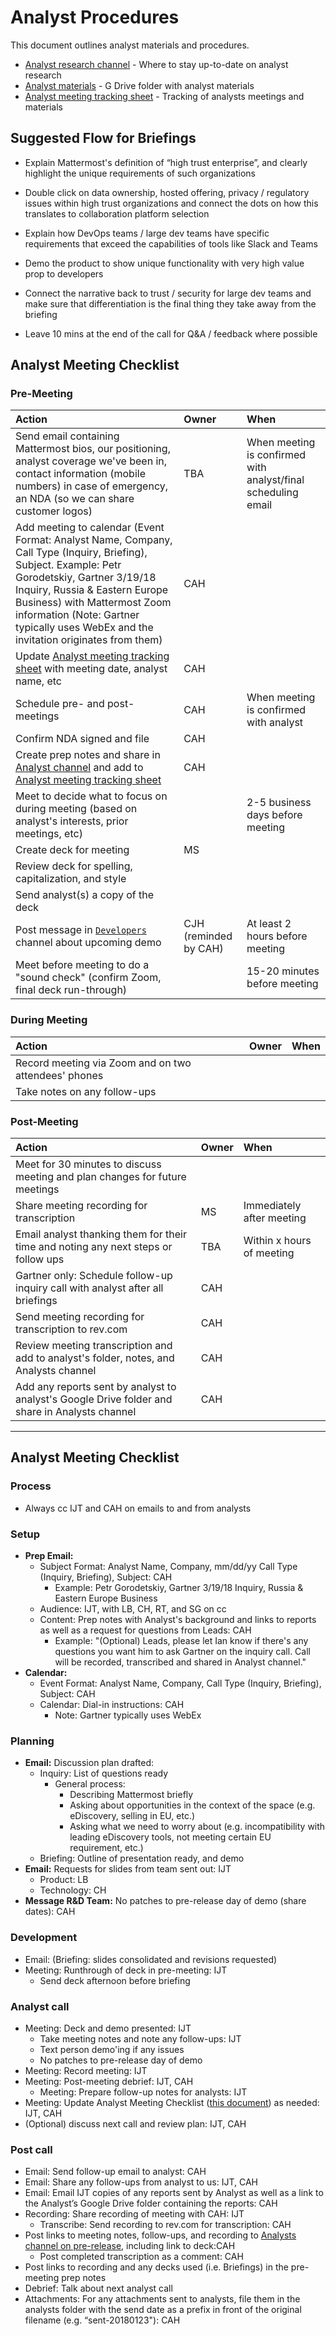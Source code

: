 # Analyst Procedures

This document outlines analyst materials and procedures. 

- [Analyst research channel](https://community.mattermost.com/private-core/channels/analyst-research) - Where to stay up-to-date on analyst research 
- [Analyst materials](https://drive.google.com/drive/folders/16SMn6yR5nIK2YUimpCDC04a1s4F8_j3w) - G Drive folder with analyst materials 
- [Analyst meeting tracking sheet](https://docs.google.com/spreadsheets/d/1RpBFAbOgkdiiNE-OmtPGn0Ey0JzVODGiW9flACJaiZQ/edit?usp=drive_web&ouid=107885747391106493596) - Tracking of analysts meetings and materials 

## Suggested Flow for Briefings

- Explain Mattermost's definition of “high trust enterprise”, and clearly highlight the unique requirements of such organizations

- Double click on data ownership, hosted offering, privacy / regulatory issues within high trust organizations and connect the dots on how this translates to collaboration platform selection

- Explain how DevOps teams / large dev teams have specific requirements that exceed the capabilities of tools like Slack and Teams

- Demo the product to show unique functionality with very high value prop to developers

- Connect the narrative back to trust / security for large dev teams and make sure that differentiation is the final thing they take away from the briefing  

- Leave 10 mins at the end of the call for Q&A / feedback where possible

## Analyst Meeting Checklist 

### Pre-Meeting

| **Action** |  **Owner**     | **When**|
|:----------|:-------------|:-------------|
| Send email containing Mattermost bios, our positioning, analyst coverage we've been in, contact information (mobile numbers) in case of emergency, an NDA (so we can share customer logos) | TBA | When meeting is confirmed with analyst/final scheduling email |
|Add meeting to calendar (Event Format: Analyst Name, Company, Call Type (Inquiry, Briefing), Subject. Example: Petr Gorodetskiy, Gartner 3/19/18 Inquiry, Russia & Eastern Europe Business) with Mattermost Zoom information (Note: Gartner typically uses WebEx and the invitation originates from them)| CAH |  |
| Update [Analyst meeting tracking sheet](https://docs.google.com/spreadsheets/d/1RpBFAbOgkdiiNE-OmtPGn0Ey0JzVODGiW9flACJaiZQ/edit?usp=drive_web&ouid=107885747391106493596) with meeting date, analyst name, etc |CAH  |  |
| Schedule pre- and post- meetings | CAH  | When meeting is confirmed with analyst |
| Confirm NDA signed and file |CAH   | |
| Create prep notes and share in [Analyst channel](https://community.mattermost.com/private-core/channels/analyst-research) and add to [Analyst meeting tracking sheet](https://docs.google.com/spreadsheets/d/1RpBFAbOgkdiiNE-OmtPGn0Ey0JzVODGiW9flACJaiZQ/edit?usp=drive_web&ouid=107885747391106493596)  | CAH |  |
| Meet to decide what to focus on during meeting (based on analyst's interests, prior meetings, etc) |  |2-5 business days before meeting  |
| Create deck for meeting | MS |  |
| Review deck for spelling, capitalization, and style |  |  |
| Send analyst(s) a copy of the deck |  |  |
| Post message in [`Developers`](https://pre-release.mattermost.com/core/channels/core-developers) channel about upcoming demo | CJH (reminded by CAH) | At least 2 hours before meeting  |
| Meet before meeting to do a "sound check" (confirm Zoom, final deck run-through) |  | 15-20 minutes before meeting |
  
### During Meeting

| **Action** |  **Owner**     | **When**|
|:----------|:-------------|:-------------|
| Record meeting via Zoom and on two attendees' phones |  |  |
| Take notes on any follow-ups |  |  |




### Post-Meeting

| **Action** |  **Owner**     | **When**|
|:----------|:-------------|:-------------|
| Meet for 30 minutes to discuss meeting and plan changes for future meetings|  |  |
| Share meeting recording for transcription | MS | Immediately after meeting  |
| Email analyst thanking them for their time and noting any next steps or follow ups | TBA | Within x hours of meeting |
| Gartner only: Schedule follow-up inquiry call with analyst after all briefings | CAH  |  |
| Send meeting recording for transcription to rev.com  | CAH |  |
| Review meeting transcription and add to analyst's folder, notes, and Analysts channel | CAH  |  |
| Add any reports sent by analyst to analyst's Google Drive folder and share in Analysts channel   | CAH |  |

_______________________________________________________________________________________________________________________

## Analyst Meeting Checklist 

### Process
- Always cc IJT and CAH on emails to and from analysts

### Setup
- **Prep Email:** 
  - Subject Format: Analyst Name, Company, mm/dd/yy Call Type (Inquiry, Briefing), Subject: CAH
    - Example: Petr Gorodetskiy, Gartner 3/19/18 Inquiry, Russia & Eastern Europe Business
  - Audience: IJT, with LB, CH, RT, and SG on cc
  - Content: Prep notes with Analyst's background and links to reports as well as a request for questions from Leads: CAH
    - Example: "(Optional) Leads, please let Ian know if there's any questions you want him to ask Gartner on the inquiry call. Call will be recorded, transcribed and shared in Analyst channel."
- **Calendar:**  
  - Event Format: Analyst Name, Company, Call Type (Inquiry, Briefing), Subject: CAH
  - Calendar: Dial-in instructions: CAH
    - Note: Gartner typically uses WebEx

### Planning 
- **Email:** Discussion plan drafted: 
  - Inquiry: List of questions ready
    - General process: 
       - Describing Mattermost briefly
       - Asking about opportunities in the context of the space (e.g. eDiscovery, selling in EU, etc.)
       - Asking what we need to worry about (e.g. incompatibility with leading eDiscovery tools, not meeting certain EU requirement, etc.) 
  - Briefing: Outline of presentation ready, and demo
- **Email:** Requests for slides from team sent out: IJT
  - Product: LB
  - Technology: CH
- **Message R&D Team:** No patches to pre-release day of demo (share dates): CAH

### Development 
- Email: (Briefing: slides consolidated and revisions requested)
- Meeting: Runthrough of deck in pre-meeting: IJT
  - Send deck afternoon before briefing

### Analyst call 
- Meeting: Deck and demo presented: IJT
  - Take meeting notes and note any follow-ups: IJT
  - Text person demo'ing if any issues
  - No patches to pre-release day of demo
- Meeting: Record meeting: IJT
- Meeting: Post-meeting debrief: IJT, CAH
  - Meeting: Prepare follow-up notes for analysts: IJT
- Meeting: Update Analyst Meeting Checklist ([this document](https://docs.google.com/spreadsheets/d/1RpBFAbOgkdiiNE-OmtPGn0Ey0JzVODGiW9flACJaiZQ/edit#gid=0)) as needed: IJT, CAH
- (Optional) discuss next call and review plan: IJT, CAH

### Post call
- Email: Send follow-up email to analyst: CAH
- Email: Share any follow-ups from analyst to us: IJT, CAH
- Email: Email IJT copies of any reports sent by Analyst as well as a link to the Analyst’s Google Drive folder containing the reports: CAH
- Recording: Share recording of meeting with CAH: IJT
  - Transcribe: Send recording to rev.com for transcription: CAH
- Post links to meeting notes, follow-ups, and recording to [Analysts channel on pre-release](https://pre-release.mattermost.com/private-core/channels/analyst-research
), including link to deck:CAH
  - Post completed transcription as a comment: CAH 
- Post links to recording and any decks used (i.e. Briefings) in the pre-meeting prep notes
- Debrief: Talk about next analyst call
- Attachments: For any attachments sent to analysts, file them in the analysts folder with the send date as a prefix in front of the original filename (e.g. “sent-20180123"): CAH 


